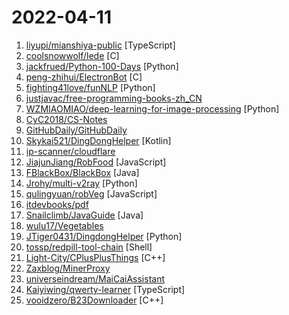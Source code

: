 # 2022-04-11

1. [liyupi/mianshiya-public](https://github.com/liyupi/mianshiya-public "干净免费的面试刷题网站，帮助大家拿到满意的 offer！💎 React 前端 + Node 后端 + 云开发全栈项目 by 程序员鱼皮") [TypeScript]
2. [coolsnowwolf/lede](https://github.com/coolsnowwolf/lede "Lean's OpenWrt source") [C]
3. [jackfrued/Python-100-Days](https://github.com/jackfrued/Python-100-Days "Python - 100天从新手到大师") [Python]
4. [peng-zhihui/ElectronBot](https://github.com/peng-zhihui/ElectronBot "") [C]
5. [fighting41love/funNLP](https://github.com/fighting41love/funNLP "中英文敏感词、语言检测、中外手机/电话归属地/运营商查询、名字推断性别、手机号抽取、身份证抽取、邮箱抽取、中日文人名库、中文缩写库、拆字词典、词汇情感值、停用词、反动词表、暴恐词表、繁简体转换、英文模拟中文发音、汪峰歌词生成器、职业名称词库、同义词库、反义词库、否定词库、汽车品牌词库、汽车零件词库、连续英文切割、各种中文词向量、公司名字大全、古诗词库、IT词库、财经词库、成语词库、地名词库、历史名人词库、诗词词库、医学词库、饮食词库、法律词库、汽车词库、动物词库、中文聊天语料、中文谣言数据、百度中文问答数据集、句子相似度匹配算法集合、bert资源、文本生成&摘要相关工具、cocoNLP信息抽取工具、国内电话号码正则匹配、清华大学XLORE:中英文跨语言百科知识图谱、清华大学人工智能技术…") [Python]
6. [justjavac/free-programming-books-zh_CN](https://github.com/justjavac/free-programming-books-zh_CN "📚 免费的计算机编程类中文书籍，欢迎投稿") 
7. [WZMIAOMIAO/deep-learning-for-image-processing](https://github.com/WZMIAOMIAO/deep-learning-for-image-processing "deep learning for image processing including classification and object-detection etc.") [Python]
8. [CyC2018/CS-Notes](https://github.com/CyC2018/CS-Notes "📚 技术面试必备基础知识、Leetcode、计算机操作系统、计算机网络、系统设计") 
9. [GitHubDaily/GitHubDaily](https://github.com/GitHubDaily/GitHubDaily "坚持分享 GitHub 上高质量、有趣实用的开源技术教程、开发者工具、编程网站、技术资讯。") 
10. [Skykai521/DingDongHelper](https://github.com/Skykai521/DingDongHelper "叮咚买菜抢菜插件") [Kotlin]
11. [ip-scanner/cloudflare](https://github.com/ip-scanner/cloudflare "") 
12. [JiajunJiang/RobFood](https://github.com/JiajunJiang/RobFood "上海疫情买菜抢菜的临时解决方案") [JavaScript]
13. [FBlackBox/BlackBox](https://github.com/FBlackBox/BlackBox "BlackBox is a virtual engine, it can clone and run virtual application on Android, users don't have to install APK file to run the application on devices. BlackBox control all virtual applications, so you can do anything you want by using BlackBox.") [Java]
14. [Jrohy/multi-v2ray](https://github.com/Jrohy/multi-v2ray "v2ray/xray多用户管理部署程序") [Python]
15. [qulingyuan/robVeg](https://github.com/qulingyuan/robVeg "美团买菜 抢菜脚本") [JavaScript]
16. [itdevbooks/pdf](https://github.com/itdevbooks/pdf "编程电子书，电子书，编程书籍，包括C，C#，Docker，Elasticsearch，Git，Hadoop，HeadFirst，Java，Javascript，jvm，Kafka，Linux，Maven，MongoDB，MyBatis，MySQL，Netty，Nginx，Python，RabbitMQ，Redis，Scala，Solr，Spark，Spring，SpringBoot，SpringCloud，TCPIP，Tomcat，Zookeeper，人工智能，大数据类，并发编程，数据库类，数据挖掘，新面试题，架构设计，算法系列，计算机类，设计模式，软件测试，重构优化，等更多分类") 
17. [Snailclimb/JavaGuide](https://github.com/Snailclimb/JavaGuide "「Java学习+面试指南」一份涵盖大部分 Java 程序员所需要掌握的核心知识。准备 Java 面试，首选 JavaGuide！") [Java]
18. [wulu17/Vegetables](https://github.com/wulu17/Vegetables "疫情时自用的抢菜脚本，基于autojs pro") 
19. [JTiger0431/DingdongHelper](https://github.com/JTiger0431/DingdongHelper "叮咚买菜助手") [Python]
20. [tossp/redpill-tool-chain](https://github.com/tossp/redpill-tool-chain "这是一个测试项目，可能会有不可预测的事情发生（比如：毁损数据、烧毁硬件等等），请谨慎使用。") [Shell]
21. [Light-City/CPlusPlusThings](https://github.com/Light-City/CPlusPlusThings "C++那些事") [C++]
22. [Zaxblog/MinerProxy](https://github.com/Zaxblog/MinerProxy "MinerProxy(中文名：加密挖全球 )，采用IOCP超高性能的网络框架编写，具有稳定性高，传输速度快，并发强等优点。可快速实现一键搭建任意矿池（ETH/ETC/RVN/ERGO/AE/BTC等）的中转节点，支持SSL加密，支持SSL矿池，支持任意第三方挖矿软件(包括OS系统)，支持协议模拟功能，内网无需客户端即可SSL加密传输至VPS解密，并同时支持5个矿池的转发，有精准清晰的矿机数据展示列表，可方便配置合理抽水，自动拦截抽水增加业主算力。在保持业主算力不受大的影响的情况下，给予VPS搭建者一定的运营费用。") 
23. [universeindream/MaiCaiAssistant](https://github.com/universeindream/MaiCaiAssistant "买菜助手 - 支持美团买菜、叮咚买菜，可定时执行抢菜") 
24. [Kaiyiwing/qwerty-learner](https://github.com/Kaiyiwing/qwerty-learner "为键盘工作者设计的单词记忆与英语肌肉记忆锻炼软件 / Words learning and English muscle memory training software designed for keyboard workers") [TypeScript]
25. [vooidzero/B23Downloader](https://github.com/vooidzero/B23Downloader "下载B站视频、直播、漫画（能看=能下载）。使用 Qt C++ 开发") [C++]
